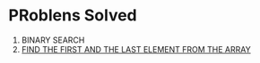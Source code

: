 # PRoblens Solved

1. BINARY SEARCH 
2. <a href="https://www.codingninjas.com/studio/problems/first-and-last-position-of-an-element-in-sorted-array_1082549?source=youtube&campaign=love_babbar_codestudio2&utm_source=youtube&utm_medium=affiliate&utm_campaign=love_babbar_codestudio2">FIND THE FIRST AND THE LAST ELEMENT FROM THE ARRAY</a>